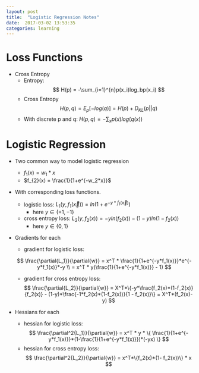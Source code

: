 ```yaml
---
layout: post
title:  "Logistic Regression Notes"
date:  2017-03-02 13:53:35
categories: learning 
---
```




# Loss Functions

- Cross Entropy
	- Entropy: $$ H(p) = -\sum_{i=1}^{n}p(x_i)log_bp(x_i) $$ 
	- Cross Entropy $$H(p, q) = E_p[-log(q)] = H(p) + D_{KL}(p||q)$$
	- With discrete p and q: $H(p, q) = -\sum_xp(x) log(q(x))$       


# Logistic Regression

- Two common way to model logistic regression
	- $f_{1}(x) = w_1* x$
	- $f_{2}(x) = \frac{1}{1+e^{-w_2*x}}$

- With corresponding loss functions.
	- logistic loss: $L_1(y, f_1(\vec{x})) = ln(1+ e^{-y*f_{1}(\vec{x})})$ 
		- here $y\in \{+1, -1\}$
	- cross entropy loss: $L_2(y, f_2(x)) = -yln(f_{2}(x)) -  (1-y)ln(1-f_{2}(x))$ 
		- here $y \in \{0, 1\}$
    
- Gradients for each
    - gradient for logistic loss:

	$$
		\frac{\partial{L_1}}{\partial{w}} =  x^T * \frac{1}{1+e^{-y*f_1(x)}}*e^{-y*f_1(x)}*-y \\
			= x^T * y(\frac{1}{1+e^{-y*f_1(x)}} - 1)
	$$ 
    - gradient for cross entropy loss:
    	$$ 
	\frac{\partial{L_2}}{\partial{w}} = X^T*\{-y*\frac{f_2(x)*(1-f_2(x)}{f_2(x)} - (1-y)*\frac{-1*f_2(x)*(1-f_2(x))}{1 - f_2(x)}\} = X^T*(f_2(x)-y) 
	$$

- Hessians for each
	- hessian for logistic loss:
	$$
			\frac{\partial^2{L_1}}{\partial{w}} =  x^T * y * \{ \frac{1}{1+e^{-y*f_1(x)}}*(1-\frac{1}{1+e^{-y*f_1(x)}})*(-yx) \}
				$$
	- hessian for cross entropy loss:
		$$ 
				\frac{\partial^2{L_2}}{\partial{w}}  = x^T*\{f_2(x)*(1- f_2(x))\} * x
					$$
